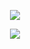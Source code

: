 <p align="center"><img src="https://readme-typing-svg.demolab.com?font=Yellowtail&pause=1000&color=BE7E4E&center=true&vCenter=true&width=435&lines=I+can+hear+violins%2C+violins;Give+me+all+of+that+Ultraviolence"</p>
<p align="center"><img src="https://file.garden/aADASQgY3QmuIjC3/Untitled147_20250723200851.png"</p>
